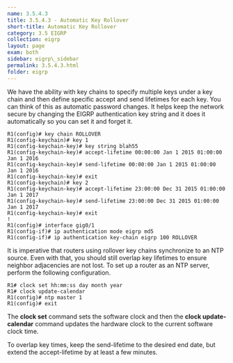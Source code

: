 ```yaml
---
name: 3.5.4.3
title: 3.5.4.3 - Automatic Key Rollover
short-title: Automatic Key Rollover
category: 3.5 EIGRP
collection: eigrp
layout: page
exam: both
sidebar: eigrp\_sidebar
permalink: 3.5.4.3.html
folder: eigrp
---
```

We have the ability with key chains to specify multiple keys under a key chain and then define specific accept and send lifetimes for each key. You can think of this as automatic password changes. It helps keep the network secure by changing the EIGRP authentication key string and it does it automatically so you can set it and forget it.
```
R1(config)# key chain ROLLOVER
R1(config-keychain)# key 1
R1(config-keychain-key)# key string blah55
R1(config-keychain-key)# accept-lifetime 00:00:00 Jan 1 2015 01:00:00 Jan 1 2016
R1(config-keychain-key)# send-lifetime 00:00:00 Jan 1 2015 01:00:00 Jan 1 2016
R1(config-keychain-key)# exit
R1(config-keychain)# key 2
R1(config-keychain-key)# accept-lifetime 23:00:00 Dec 31 2015 01:00:00 Jan 1 2017
R1(config-keychain-key)# send-lifetime 23:00:00 Dec 31 2015 01:00:00 Jan 1 2017
R1(config-keychain-key)# exit
!
R1(config)# interface gig0/1
R1(config-if)# ip authentication mode eigrp md5
R1(config-if)# ip authentication key-chain eigrp 100 ROLLOVER
```

It is imperative that routers using rollover key chains synchronize to an NTP source. Even with that, you should still overlap key lifetimes to ensure neighbor adjacencies are not lost. To set up a router as an NTP server, perform the following configuration.
```
R1# clock set hh:mm:ss day month year
R1# clock update-calendar
R1(config)# ntp master 1
R1(config)# exit
```
The **clock set** command sets the software clock and then the **clock update-calendar** command updates the hardware clock to the current software clock time.

To overlap key times, keep the send-lifetime to the desired end date, but extend the accept-lifetime by at least a few minutes.
